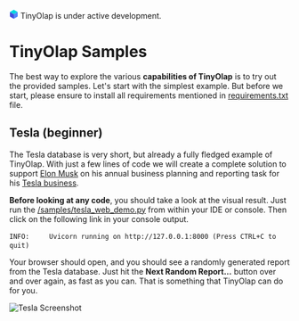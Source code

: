 ![TinyOlap logo](/doc/source/_logos/cube16.png)  TinyOlap is under active development.

# TinyOlap Samples

The best way to explore the various **capabilities of TinyOlap** is to try out the provided samples. 
Let's start with the simplest example. But before we start, please ensure to install all requirements
mentioned in [requirements.txt](https://github.com/Zeutschler/tinyolap/blob/main/requirements.txt) file.

## Tesla (beginner)

The Tesla database is very short, but already a fully fledged example of TinyOlap. With just a few lines of code 
we will create a complete solution to support [Elon Musk](https://en.wikipedia.org/wiki/Elon_Musk) on his annual 
business planning and reporting task for his [Tesla business](https://www.tesla.com).

**Before looking at any code**, you should take a look at the visual result. Just run the 
 [/samples/tesla_web_demo.py](https://github.com/Zeutschler/tinyolap/blob/main/samples/tesla_web_demo.py) 
from within your IDE or console. Then click on the following link in your console output.

    INFO:     Uvicorn running on http://127.0.0.1:8000 (Press CTRL+C to quit)

Your browser should open, and you should see a randomly generated report from the Tesla database.
Just hit the **Next Random Report...** button over and over again, as fast as you can. That is 
something that TinyOlap can do for you.

![Tesla Screenshot](https://github.com/[username]/[reponame]/blob/[branch]/image.jpg?raw=true)
